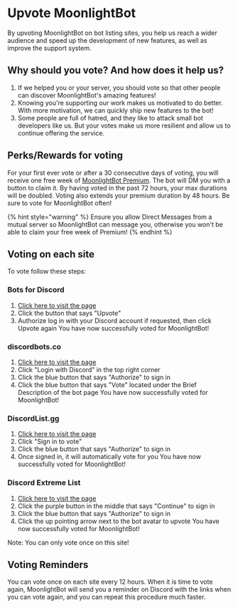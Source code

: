 # Upvote MoonlightBot

By upvoting MoonlightBot on bot listing sites, you help us reach a wider audience and speed up the development of new features, as well as improve the support system.

## Why should you vote? And how does it help us?

1. If we helped you or your server, you should vote so that other people can discover MoonlightBot's amazing features!
2. Knowing you're supporting our work makes us motivated to do better. With more motivation, we can quickly ship new features to the bot!
3. Some people are full of hatred, and they like to attack small bot developers like us. But your votes make us more resilient and allow us to continue offering the service.

## Perks/Rewards for voting

For your first ever vote or after a 30 consecutive days of voting, you will receive one free week of [MoonlightBot Premium](premium.md). The bot will DM you with a button to claim it. By having voted in the past 72 hours, your max durations will be doubled. Voting also extends your premium duration by 48 hours. Be sure to vote for MoonlightBot often!

{% hint style="warning" %}
Ensure you allow Direct Messages from a mutual server so MoonlightBot can message you, otherwise you won't be able to claim your free week of Premium!
{% endhint %}

## Voting on each site

To vote follow these steps:

### Bots for Discord

1. [Click here to visit the page](https://discords.com/bots/bot/314110696071888896/vote)
2. Click the button that says "Upvote"
3. Authorize log in with your Discord account if requested, then click Upvote again You have now successfully voted for MoonlightBot!

### discordbots.co

1. [Click here to visit the page](https://discordbots.co/bot/314110696071888896)
2. Click "Login with Discord" in the top right corner
3. Click the blue button that says "Authorize" to sign in
4. Click the blue button that says "Vote" located under the Brief Description of the bot page You have now successfully voted for MoonlightBot!

### DiscordList.gg

1. [Click here to visit the page](https://discordlist.gg/bot/314110696071888896/vote)
2. Click "Sign in to vote"
3. Click the blue button that says "Authorize" to sign in
4. Once signed in, it will automatically vote for you You have now successfully voted for MoonlightBot!

### Discord Extreme List

1. [Click here to visit the page](https://discordextremelist.xyz/en-US/bots/314110696071888896/upvote)
2. Click the purple button in the middle that says "Continue" to sign in
3. Click the blue button that says "Authorize" to sign in
4. Click the up pointing arrow next to the bot avatar to upvote You have now successfully voted for MoonlightBot!

Note: You can only vote once on this site!

## Voting Reminders

You can vote once on each site every 12 hours. When it is time to vote again, MoonlightBot will send you a reminder on Discord with the links when you can vote again, and you can repeat this procedure much faster.
